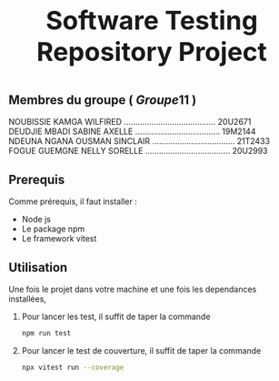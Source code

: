 <a name="readme-top"></a>

<br />
<div align="center">
  <h3 align="center" style="font-size:45px">Software Testing Repository Project</h3>
</div>


<!-- MEMBRE DU GROUPE -->

## Membres du groupe ( $Groupe 11$ )
NOUBISSIE KAMGA WILFIRED ........................................ 20U2671  
DEUDJIE MBADI SABINE AXELLE ..................................... 19M2144  
NDEUNA NGANA OUSMAN SINCLAIR .................................... 21T2433  
FOGUE GUEMGNE NELLY SORELLE ..................................... 20U2993  


## Prerequis

Comme prérequis, il faut installer :
* Node js
* Le package npm
* Le framework vitest


## Utilisation

Une fois le projet dans votre machine et une fois les dependances installées, 
1. Pour lancer les test, il suffit de taper la commande
   ```sh
   npm run test
   ```

2. Pour lancer le test de couverture, il suffit de taper la commande
   ```sh
   npx vitest run --coverage
   ```